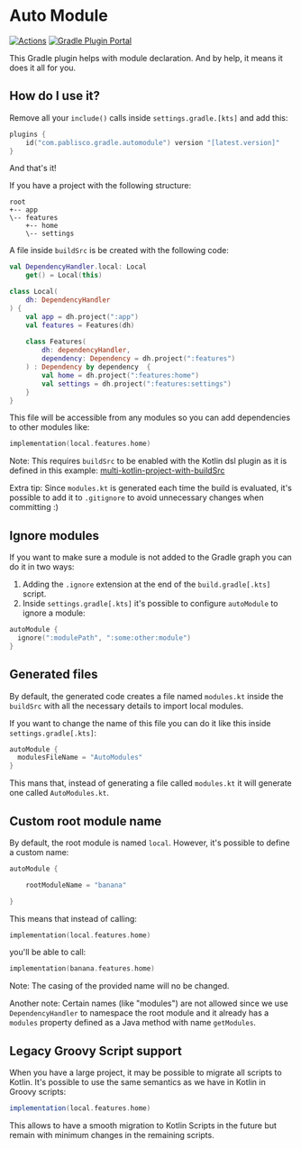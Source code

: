 # Auto Module

[![Actions](https://github.com/pablisco/auto-module/workflows/Publish/badge.svg)](https://github.com/pablisco/auto-module/actions) 
[![Gradle Plugin Portal](https://img.shields.io/maven-metadata/v/https/plugins.gradle.org/m2/com/pablisco/gradle/automodule/core/maven-metadata.xml.svg?label=Gradle)](https://plugins.gradle.org/plugin/com.pablisco.gradle.automodule)



This Gradle plugin helps with module declaration. And by help, it means it does it all for you.

## How do I use it?

Remove all your `include()` calls inside `settings.gradle.[kts]` and add this:

```kotlin
plugins {
    id("com.pablisco.gradle.automodule") version "[latest.version]"
}
```

And that's it!

If you have a project with the following structure:

```
root
+-- app
\-- features
    +-- home
    \-- settings
```

A file inside `buildSrc` is be created with the following code:

```kotlin
val DependencyHandler.local: Local
    get() = Local(this)

class Local(
    dh: DependencyHandler
) {
    val app = dh.project(":app")
    val features = Features(dh)
    
    class Features(
        dh: dependencyHandler,
        dependency: Dependency = dh.project(":features")
    ) : Dependency by dependency  {
        val home = dh.project(":features:home")
        val settings = dh.project(":features:settings")
    }
}
```

This file will be accessible from any modules so you can add dependencies to other modules like:

```kotlin
implementation(local.features.home)
```

Note: This requires `buildSrc` to be enabled with the Kotlin dsl plugin as it is defined in this example: [multi-kotlin-project-with-buildSrc](https://github.com/gradle/kotlin-dsl-samples/tree/master/samples/multi-kotlin-project-with-buildSrc)

Extra tip: Since `modules.kt` is generated each time the build is evaluated, it's possible to add it to `.gitignore` to avoid unnecessary changes when committing :)

## Ignore modules

If you want to make sure a module is not added to the Gradle graph you can do it in two ways:

1. Adding the `.ignore` extension at the end of the `build.gradle[.kts]` script.
2. Inside `settings.gradle[.kts]` it's possible to configure `autoModule` to ignore a module:

```kotlin
autoModule {
  ignore(":modulePath", ":some:other:module")
}
```

## Generated files

By default, the generated code creates a file named `modules.kt` inside the `buildSrc` with all the necessary details to import local modules.

If you want to change the name of this file you can do it like this inside `settings.gradle[.kts]`:

```kotlin
autoModule {
  modulesFileName = "AutoModules"
}
```

This mans that, instead of generating a file called `modules.kt` it will generate one called `AutoModules.kt`.

## Custom root module name

By default, the root module is named `local`. However, it's possible to define a custom name:

```kotlin
autoModule {

    rootModuleName = "banana"

}
```

This means that instead of calling:

```kotlin
implementation(local.features.home)
```

you'll be able to call:

```kotlin
implementation(banana.features.home)
```

Note: The casing of the provided name will no be changed.

Another note: Certain names (like "modules") are not allowed since we use `DependencyHandler`
to namespace the root module and it already has a `modules` property defined as a Java method 
with name `getModules`. 

## Legacy Groovy Script support

When you have a large project, it may be possible to migrate all scripts to Kotlin.
It's possible to use the same semantics as we have in Kotlin in Groovy scripts:

```groovy
implementation(local.features.home)
```

This allows to have a smooth migration to Kotlin Scripts in the future but remain with minimum 
changes in the remaining scripts.
